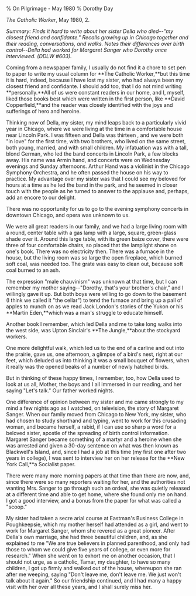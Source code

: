 % On Pilgrimage - May 1980
% Dorothy Day

*The Catholic Worker*, May 1980, 2.

*Summary: Finds it hard to write about her sister Della who died--"my
closest friend and confidante." Recalls growing up in Chicago together
and their reading, conversations, and walks. Notes their differences
over birth control--Della had worked for Margaret Sanger who Dorothy
once interviewed. (DDLW \#603).*

Coming from a newspaper family, I usually do not find it a chore to set
pen to paper to write my usual column for **The Catholic Worker,**but
this time it is hard, indeed, because I have lost my sister, who had
always been my closest friend and confidante. I should add too, that I
do not mind writing **personally.**All of us were constant readers in
our home, and I, myself, liked those books best which were written in
the first person, like **David Copperfield,**and the reader was closely
identified with the joys and sufferings of hero and heroine.

Thinking now of Della, my sister, my mind leaps back to a particularly
vivid year in Chicago, where we were living at the time in a comfortable
house near Lincoln Park. I was fifteen and Della was thirteen , and we
were both "in love" for the first time, with two brothers, who lived on
the same street, both young, married, and with small children. My
infatuation was with a tall, blond German, who led the band concerts in
Lincoln Park, a few blocks away. His name was Armin hand, and concerts
were on Wednesday evenings and Sunday afternoons. Arthur Hand was a
violinist in the Chicago Symphony Orchestra, and he often passed the
house on his way to practice. My advantage over my sister was that I
could see my beloved for hours at a time as he led the band in the park,
and he seemed in closer touch with the people as he turned to answer to
the applause and, perhaps, add an encore to our delight.

There was no opportunity for us to go to the evening symphony concerts
in downtown Chicago, and opera was unknown to us.

We were all great readers in our family, and we had a large living room
with a round, center table with a gas lamp with a large, square,
green-glass shade over it. Around this large table, with its green baize
cover, there were three of four comfortable chairs, so placed that the
lamplight shone on one's book. There was no electricity then. There was
a furnace in the house, but the living room was so large the open
fireplace, which burned soft coal, was needed too. The grate was easy to
clean out, because soft coal burned to an ash.

The expression "male chauvinism" was unknown at that time, but I can
remember my mother saying--"Dorothy, that's your brother's chair," and I
willingly gave it up. But both boys were willing to go down to the
basement (I think we called it "the cellar") to tend the furnace and
bring up a pail of apples to munch on as we read Jack London's stories
of the Yukon or his **Martin Eden,**which was a man's struggle to
educate himself.

Another book I remember, which led Della and me to take long walks into
the west side, was Upton Sinclair's **The Jungle,**about the stockyard
workers.

One more delightful walk, which led us to the end of a carline and out
into the prairie, gave us, one afternoon, a glimpse of a bird's nest,
right at our feet, which deluded us into thinking it was a small bouquet
of flowers, when it really was the opened beaks of a number of newly
hatched birds.

But in thinking of these happy times, I remember, too, how Della used to
look at us all, Mother, the boys and I all immersed in our reading, and
her saying "Let's talk." Our father worked nights.

One difference of opinion between my sister and me came strongly to my
mind a few nights ago as I watched, on television, the story of Margaret
Sanger. When our family moved from Chicago to New York, my sister, who
had chosen to study shorthand and typing, went to work for this
crusading woman, and became herself, a rabid, if I can use so sharp a
word for a beloved sister, apostle of the spreading of birth control
information. Margaret Sanger became something of a martyr and a heroine
when she was arrested and given a 30-day sentence on what was then known
as Blackwell's Island, and, since I had a job at this time (my first one
after two years in college), I was sent to interview her on her release
for the **New York Call,**a Socialist paper.

There were many more morning papers at that time than there are now,
and, since there were so many reporters waiting for her, and the
authorities not wanting Mrs. Sanger to go through such an ordeal, she
was quietly released at a different time and able to get home, where she
found only me on hand. I got a good interview, and a bonus from the
paper for what was called a "scoop."

My sister had taken a secre arial course at Eastman's Business College
in Poughkeepsie, which my mother herself had attended as a girl, and
went to work for Margaret Sanger, whom she revered as a great pioneer.
After Della's own marriage, she had three beautiful children, and, as
she explained to me "We are true believers in planned parenthood, and
only had those to whom we could give five years of college, or even more
for research." When she went on to exhort me on another occasion, that I
should not urge, as a catholic, Tamar, my daughter, to have so many
children, I got up firmly and walked out of the house, whereupon she ran
after me weeping, saying "Don't leave me, don't leave me. We just won't
talk about it again." So our friendship continued, and I had many a
happy visit with her over all these years, and I shall surely miss her.
